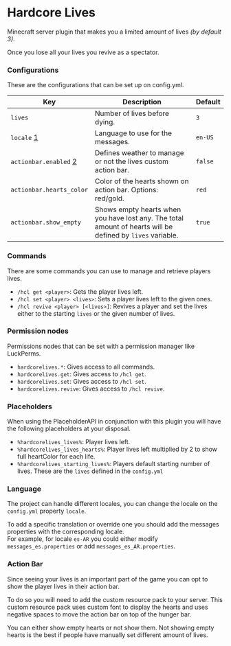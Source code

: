 # Hardcore Lives

Minecraft server plugin that makes you a limited amount of lives _(by default 3)_.

Once you lose all your lives you revive as a spectator.

### Configurations

These are the configurations that can be set up on config.yml.

| Key                                  | Description                                                                                                | Default |
|--------------------------------------|------------------------------------------------------------------------------------------------------------|---------|
| `lives`                              | Number of lives before dying.                                                                              | `3`     |
| `locale` [1](#language)              | Language to use for the messages.                                                                          | `en-US` |
| `actionbar.enabled` [2](#action-bar) | Defines weather to manage or not the lives custom action bar.                                              | `false` |
| `actionbar.hearts_color`             | Color of the hearts shown on action bar. Options: red/gold.                                                | `red`   |
| `actionbar.show_empty`               | Shows empty hearts when you have lost any. The total amount of hearts will be defined by `lives` variable. | `true`  |

### Commands

There are some commands you can use to manage and retrieve players lives.

* `/hcl get <player>`: Gets the player lives left.
* `/hcl set <player> <lives>`: Sets a player lives left to the given ones.
* `/hcl revive <player> [<lives>]`: Revives a player and set the lives either to the starting `lives` or the given
  number of lives.

### Permission nodes

Permissions nodes that can be set with a permission manager like LuckPerms.

- `hardcorelives.*`: Gives access to all commands.
- `hardcorelives.get`: Gives access to `/hcl get`.
- `hardcorelives.set`: Gives access to `/hcl set`.
- `hardcorelives.revive`: Gives access to `/hcl revive`.

### Placeholders

When using the PlaceholderAPI in conjunction with this plugin you will have the following placeholders at your disposal.

- `%hardcorelives_lives%`: Player lives left.
- `%hardcorelives_lives_hearts%`: Player lives left multiplied by 2 to show full heartColor for each life.
- `%hardcorelives_starting_lives%`: Players default starting number of lives. These are the `lives` defined in
  the `config.yml`

### Language

The project can handle different locales, you can change the locale on the `config.yml` property `locale`.

To add a specific translation or override one you should add the messages properties with the corresponding locale.
<br>For example, for locale `es-AR` you could either modify `messages_es.properties` or add `messages_es_AR.properties`.

### Action Bar

Since seeing your lives is an important part of the game you can opt to show the player lives in their action bar.

To do so you will need to add the custom resource pack to your server.
This custom resource pack uses custom font to display the hearts and uses negative spaces to move the action bar on top
of the hunger bar.

You can either show empty hearts or not show them. Not showing empty hearts is the best if people have manually set
different amount of lives.